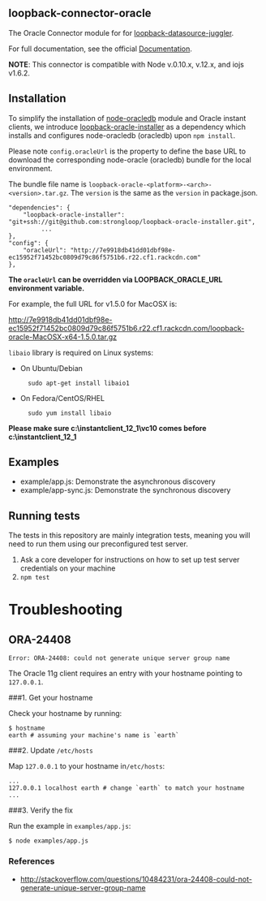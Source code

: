## loopback-connector-oracle

The Oracle Connector module for for [loopback-datasource-juggler](https://github.com/strongloop/loopback-datasource-juggler).

For full documentation, see the official [Documentation](http://loopback.io/doc/en/lb2/Oracle-connector.html).

**NOTE**: This connector is compatible with Node v.0.10.x, v.12.x, and iojs v1.6.2.  

## Installation

To simplify the installation of [node-oracledb](https://github.com/oracle/node-oracledb) module and Oracle instant clients,
we introduce [loopback-oracle-installer](https://github.com/strongloop/loopback-oracle-installer) as a dependency which installs
and configures node-oracledb (oracledb) upon `npm install`.

Please note `config.oracleUrl` is the property to define the base URL to download the corresponding node-oracle (oracledb) bundle for the local
environment.

The bundle file name is `loopback-oracle-<platform>-<arch>-<version>.tar.gz`. The `version` is the same as the `version` in package.json.

    "dependencies": {
        "loopback-oracle-installer": "git+ssh://git@github.com:strongloop/loopback-oracle-installer.git",
             ...
    },
    "config": {
        "oracleUrl": "http://7e9918db41dd01dbf98e-ec15952f71452bc0809d79c86f5751b6.r22.cf1.rackcdn.com"
    },

**The `oracleUrl` can be overridden via LOOPBACK_ORACLE_URL environment variable.**

For example, the full URL for v1.5.0 for MacOSX is:

http://7e9918db41dd01dbf98e-ec15952f71452bc0809d79c86f5751b6.r22.cf1.rackcdn.com/loopback-oracle-MacOSX-x64-1.5.0.tar.gz

`libaio` library is required on Linux systems:

* On Ubuntu/Debian

        ﻿sudo apt-get install libaio1

* On Fedora/CentOS/RHEL

        ﻿sudo yum install libaio


**Please make sure c:\instantclient_12_1\vc10 comes before c:\instantclient_12_1**

## Examples

* example/app.js: Demonstrate the asynchronous discovery
* example/app-sync.js: Demonstrate the synchronous discovery

## Running tests

The tests in this repository are mainly integration tests, meaning you will need
to run them using our preconfigured test server.

1. Ask a core developer for instructions on how to set up test server
   credentials on your machine
2. `npm test`

# Troubleshooting

## ORA-24408

```
Error: ORA-24408: could not generate unique server group name
```

The Oracle 11g client requires an entry with your hostname pointing to
`127.0.0.1`.

###1. Get your hostname

Check your hostname by running:

```
$ hostname
earth # assuming your machine's name is `earth`
```

###2. Update `/etc/hosts`

Map `127.0.0.1` to your hostname in`/etc/hosts`:

```
...
127.0.0.1 localhost earth # change `earth` to match your hostname
...
```

###3. Verify the fix

Run the example in `examples/app.js`:

```
$ node examples/app.js
```

### References

- http://stackoverflow.com/questions/10484231/ora-24408-could-not-generate-unique-server-group-name

